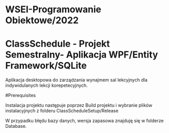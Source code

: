 # WSEI-Programowanie Obiektowe/2022 
# ClassSchedule - Projekt Semestralny- Aplikacja WPF/Entity Framework/SQLite
 Aplikacja desktopowa do zarządzania wynajmem sal lekcyjnych dla indywidulanych lekcji korepetecyjnych.
 
 #Prerequisites 

Instalacja projektu następuje poprzez Build projektu i wybranie plików instalacyjnych z folderu ClassScheduleSetup/Release

W przypadku błędu bazy danych, wersja zapasowa znajduję się w folderze Database. 
 
 
 
